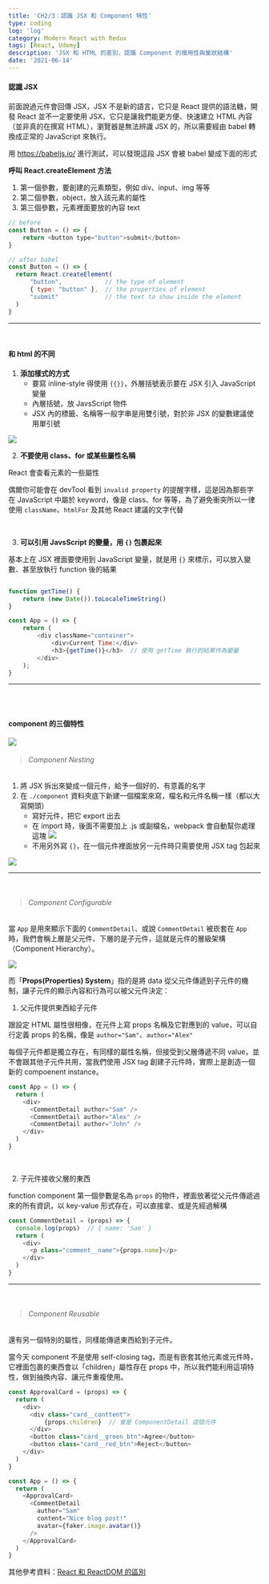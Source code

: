 ```yaml
---
title: 'CH2/3：認識 JSX 和 Component 特性'
type: coding
log: 'log'
category: Modern React with Redux
tags: [React, Udemy]
description: 'JSX 和 HTML 的差別、認識 Component 的複用性與巢狀結構'
date: '2021-06-14'
---
```


#### 認識 JSX
前面說過元件會回傳 JSX，JSX 不是新的語言，它只是 React 提供的語法糖，開發 React 並不一定要使用 JSX，它只是讓我們能更方便、快速建立 HTML 內容（並非真的在撰寫 HTML），瀏覽器是無法辨識 JSX 的，所以需要經由 babel 轉換成正常的 JavaScript 來執行。

用 https://babeljs.io/ 進行測試，可以發現這段 JSX 會被 babel 變成下面的形式

**呼叫 React.createElement 方法**
1. 第一個參數，要創建的元素類型，例如 div、input、img 等等
2. 第二個參數，object，放入該元素的屬性
3. 第三個參數，元素裡面要放的內容 text

```javascript
// before
const Button = () => {
	return <button type="button">submit</button>
}

// after babel
const Button = () => {
  return React.createElement(
      "button",            // the type of element
      { type: "button" },  // the properties of element
      "submit"             // the text to show inside the element
  )
}

```

---

<br />

#### 和 html 的不同

1. **添加樣式的方式**
    - 要寫 inline-style 得使用 `{{}}`，外層括號表示要在 JSX 引入 JavaScript 變量
    - 內層括號，放 JavsScript 物件
    - JSX 內的標籤、名稱等一般字串是用雙引號，對於非 JSX 的變數建議使用單引號

![](https://i.imgur.com/LinjW1d.png)

2. **不要使用 class、for 或某些屬性名稱**

React 會查看元素的一些屬性

偶爾你可能會在 devTool 看到 `invalid property` 的提醒字樣，這是因為那些字在 JavaScript 中屬於 keyword，像是 class、for 等等，為了避免衝突所以一律使用 `className`、`htmlFor` 及其他 React 建議的文字代替

<br>

3. **可以引用 JavsScript 的變量，用 `{}` 包裹起來**

基本上在 JSX 裡面要使用到 JavaScript 變量，就是用 `{}` 來標示，可以放入變數、甚至放執行 function 後的結果

```javascript

function getTime() {
    return (new Date()).toLocaleTimeString()
}

const App = () => {
    return (
        <div className="container">
            <div>Current Time:</div>
            <h3>{getTime()}</h3>  // 使用 getTime 執行的結果作為變量
        </div>
    );
}
```
---

<br/>
<br/>

#### component 的三個特性

![](https://i.imgur.com/5cl40K4.png)

> ###### Component Nesting


1. 將 JSX 拆出來變成一個元件，給予一個好的、有意義的名字
2. 在 `./component` 資料夾底下新建一個檔案來寫，檔名和元件名稱一樣（都以大寫開頭）
    - 寫好元件，把它 export 出去
    - 在 import 時，後面不需要加上 .js 或副檔名，webpack 會自動幫你處理這塊
    ![](https://i.imgur.com/eWBbo67.png)
    - 不用另外寫 `{}`，在一個元件裡面放另一元件時只需要使用 JSX tag 包起來

![](https://i.imgur.com/skLnC5o.png)

---
<br>

> ###### Component Configurable

當 `App` 是用來顯示下面的 `CommentDetail`、或說 `CommentDetail` 被崁套在 `App` 時，我們會稱上層是父元件、下層的是子元件，這就是元件的層級架構（Component Hierarchy）。

![](https://i.imgur.com/jW2r5xx.png)

而「**Props(Properties) System**」指的是將 data 從父元件傳遞到子元件的機制，讓子元件的顯示內容和行為可以被父元件決定：

1. 父元件提供東西給子元件

跟設定 HTML 屬性很相像，在元件上寫 props 名稱及它對應到的 value，可以自行定義 props 的名稱，像是 `author="Sam"`、`author="Alex"`

每個子元件都是獨立存在，有同樣的屬性名稱，但接受到父層傳遞不同 value，並不會跟其他子元件共用，當我們使用 JSX tag 創建子元件時，實際上是創造一個新的 compoenent instance。

```javascript
const App = () => {
  return (
    <div>
      <CommentDetail author="Sam" />
      <CommentDetail author="Alex" />
      <CommentDetail author="John" />
    </div>
  )
}
```

<br>

2. 子元件接收父層的東西

function component 第一個參數是名為 `props` 的物件，裡面放著從父元件傳遞過來的所有資訊，以 key-value 形式存在，可以直接拿、或是先經過解構

```javascript
const CommentDetail = (props) => {
  console.log(props)  // { name: 'Sam' }
  return (
    <div>
      <p class="comment__name">{props.name}</p>
    </div>
  )
}
```

---

<br>

> ###### Component Reusable


還有另一個特別的屬性，同樣能傳遞東西給到子元件。

當今天 component 不是使用 self-closing tag，而是有嵌套其他元素或元件時，它裡面包裹的東西會以「children」屬性存在 props 中，所以我們能利用這項特性，做到抽換內容、讓元件重複使用。

```javascript
const ApprovalCard = (props) => {
  return (
    <div>
      <div class="card__conttent">
          {props.children}  // 會是 ComponentDetail 這個元件
      </div>
      <button class="card__green_btn">Agree</button>
      <button class="card__red_btn">Reject</button>
    </div>
  )
}

const App = () => {
  return (
    <ApprovalCard>
      <CommentDetail
        author="Sam"
        content="Nice blog post!"
        avatar={faker.image.avatar()}
      />
    </ApprovalCard>
  )
}
```


其他參考資料：[React 和 ReactDOM 的區別](https://www.cnblogs.com/chenwenhao/p/12548263.html#_label0)

